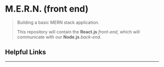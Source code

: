 M.E.R.N. (front end)
===================
> Building a basic MERN stack application.
>
> This repository will contain the **React.js** *front-end*, which will communicate with our **Node.js** *back-end*.

Helpful Links
-------------
>  
>

----------
